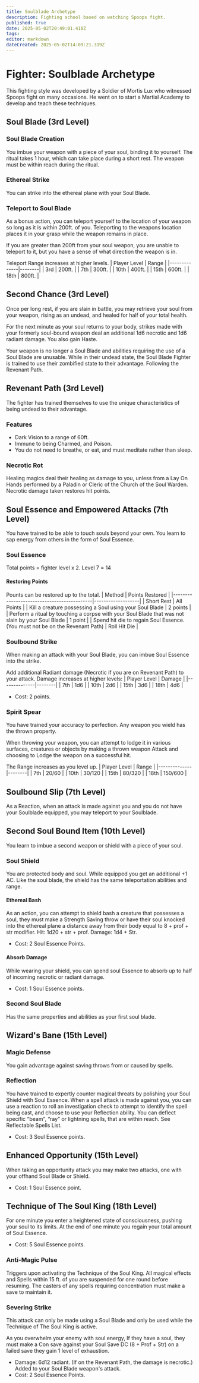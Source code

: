 ```yaml
---
title: Soulblade Archetype
description: Fighting school based on watching Spoops fight.
published: true
date: 2025-05-02T20:49:01.410Z
tags: 
editor: markdown
dateCreated: 2025-05-02T14:09:21.319Z
---
```


# Fighter: Soulblade Archetype
This fighting style was developed by a Soldier of Mortis Lux who witnessed Spoops fight on many occasions. He went on to start a Martial Academy to develop and teach these techniques.


## Soul Blade (3rd Level)

### Soul Blade Creation
You imbue your weapon with a piece of your soul, binding it to yourself. The ritual takes 1 hour, which can take place during a short rest. The weapon must be within reach during the ritual. 

### Ethereal Strike
You can strike into the ethereal plane with your Soul Blade.

### Teleport to Soul Blade
As a bonus action, you can teleport yourself to the location of your weapon so long as it is within 200ft. of you. Teleporting to the weapons location places it in your grasp while the weapon remains in place.

If you are greater than 200ft from your soul weapon, you are unable to teleport to it, but you have a sense of what direction the weapon is in. 

Teleport Range increases at higher levels.
| Player Level | Range |
|--------------|--------|
| 3rd | 200ft. |
| 7th | 300ft. | 
| 10th | 400ft. |
| 15th | 600ft. |
| 18th | 800ft. |


## Second Chance (3rd Level)
Once per long rest, if you are slain in battle, you may retrieve your soul from your weapon, rising as an undead, and healed for half of your total health. 

For the next minute as your soul returns to your body, strikes made with your formerly soul-bound weapon deal an additional 1d6 necrotic and 1d6 radiant damage. You also gain Haste.

Your weapon is no longer a Soul Blade and abilities requiring the use of a Soul Blade are unusable.
While in their undead state, the Soul Blade Fighter is trained to use their zombified state to their advantage. Following the Revenant Path.


## Revenant Path (3rd Level)
The fighter has trained themselves to use the unique characteristics of being undead to their advantage.

### Features
- Dark Vision to a range of 60ft.
- Immune to being Charmed, and Poison.
- You do not need to breathe, or eat, and must meditate rather than sleep.

### Necrotic Rot
Healing magics deal their healing as damage to you, unless from a Lay On Hands performed by a Paladin or Cleric of the Church of the Soul Warden. Necrotic damage taken restores hit points.



## Soul Essence and Empowered Attacks (7th Level)
You have trained to be able to touch souls beyond your own. You learn to sap energy from others in the form of Soul Essence.

### Soul Essence
Total points = fighter level x 2. Level 7 = 14

#### Restoring Points
Pounts can be restored up to the total.
| Method | Points Restored |
|--------------------------------------------|-------------------|
| Short Rest | All Points |
| Kill a creature possessing a Soul using your Soul Blade | 2 points |
| Perform a ritual by touching a corpse with your Soul Blade that was not slain by your Soul Blade | 1 point |
| Spend hit die to regain Soul Essence. (You must not be on the Revenant Path) | Roll Hit Die |

### Soulbound Strike
When making an attack with your Soul Blade, you can imbue Soul Essence into the strike.

Add additional Radiant damage (Necrotic if you are on Revenant Path) to your attack. Damage increases at higher levels:
| Player Level | Damage |
|--------------|--------|
| 7th | 1d6 |
| 10th | 2d6 |
| 15th | 3d6 |
| 18th | 4d6 |
- Cost: 2 points.

### Spirit Spear
You have trained your accuracy to perfection. Any weapon you wield has the thrown property. 

When throwing your weapon, you can attempt to lodge it in various surfaces, creatures or objects by making a thrown weapon Attack and choosing to Lodge the weapon on a successful hit.

The Range increases as you level up.
| Player Level | Range |
|--------------|--------|
| 7th | 20/60 |
| 10th | 30/120 |
| 15th | 80/320 |
| 18th | 150/600 |


## Soulbound Slip (7th Level)
As a Reaction, when an attack is made against you and you do not have your Soulblade equipped, you may teleport to your Soulblade.



## Second Soul Bound Item (10th Level)
You learn to imbue a second weapon or shield with a piece of your soul. 

### Soul Shield
You are protected body and soul. While equipped you get an additional +1 AC. Like the soul blade, the shield has the same teleportation abilities and range.

#### Ethereal Bash
As an action, you can attempt to shield bash a creature that possesses a soul, they must make a  Strength Saving throw or have their soul knocked into the ethereal plane a distance away from their body equal to 8 + prof + str modifier.
Hit: 1d20 + str + prof.
Damage: 1d4 + Str. 
- Cost: 2 Soul Essence Points.

#### Absorb Damage
While wearing your shield, you can spend soul Essence to absorb up to half of incoming necrotic or radiant damage.
- Cost: 1 Soul Essence points.


### Second Soul Blade
Has the same properties and abilities as your first soul blade.


## Wizard's Bane (15th Level)

### Magic Defense
You gain advantage against saving throws from or caused by spells.

### Reflection
You have trained to expertly counter magical threats by polishing your Soul Shield with Soul Essence. When a spell attack is made against you, you can use a reaction to roll an investigation check to attempt to identify the spell being cast, and choose to use your Reflection ability. You can deflect specific “beam”, “ray” or lightning spells, that are within reach. See Reflectable Spells List.
- Cost: 3 Soul Essence points.


## Enhanced Opportunity (15th Level)
When taking an opportunity attack you may make two attacks, one with your offhand Soul Blade or Shield.
- Cost: 1 Soul Essence point.


## Technique of The Soul King (18th Level)
For one minute you enter a heightened state of consciousness, pushing your soul to its limits. At the end of one minute you regain your total amount of Soul Essence.
- Cost: 5 Soul Essence points.

### Anti-Magic Pulse
Triggers upon activating the Technique of the Soul King. 
All magical effects and Spells within 15 ft. of you are suspended for one round before resuming. The casters of any spells requiring concentration must make a save to maintain it.

### Severing Strike
This attack can only be made using a Soul Blade and only be used while the Technique of The Soul King is active.

As you overwhelm your enemy with soul energy, If they have a soul, they must make a Con save against your Soul Save DC (8 + Prof + Str) on a failed save they gain 1 level of exhaustion. 
- Damage: 6d12 radiant. (If on the Revenant Path, the damage is necrotic.) Added to your Soul Blade weapon's attack.
- Cost: 2 Soul Essence Points.










